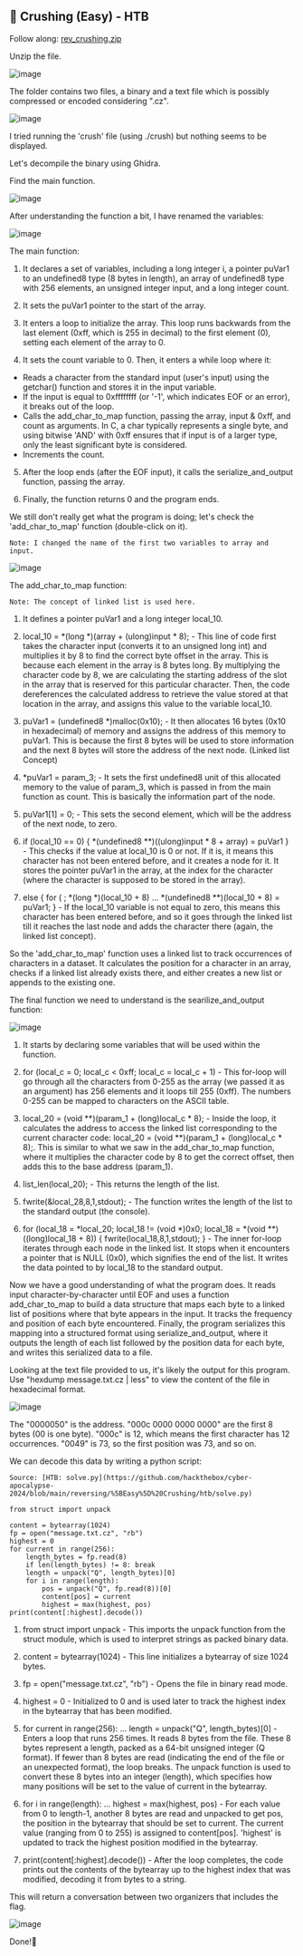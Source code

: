 ## 🔨 Crushing (Easy) - HTB

Follow along: [rev_crushing.zip](https://github.com/hackthebox/cyber-apocalypse-2024/raw/main/reversing/%5BEasy%5D%20Crushing/release/rev_crushing.zip)

Unzip the file.

![image](https://github.com/moromerx/CTF-Challenges/assets/162036545/716bfb50-d34f-4fe3-a6fe-3d5412d28876)

The folder contains two files, a binary and a text file which is possibly compressed or encoded considering ".cz".

![image](https://github.com/moromerx/CTF-Challenges/assets/162036545/36eff18e-6b63-492e-8749-2f2473c97c0c)

I tried running the 'crush' file (using ./crush) but nothing seems to be displayed.

Let's decompile the binary using Ghidra.

Find the main function.

![image](https://github.com/moromerx/CTF-Challenges/assets/162036545/6afc6cb3-964e-4d7f-b1bb-016d2e301d14)

After understanding the function a bit, I have renamed the variables:

![image](https://github.com/moromerx/CTF-Challenges/assets/162036545/fda2d58d-0ac8-434b-b00c-b777b00e4e14)

The main function:

1. It declares a set of variables, including a long integer i, a pointer puVar1 to an undefined8 type (8 bytes in length), an array of undefined8 type with 256 elements, an unsigned integer input, and a long integer count.

2. It sets the puVar1 pointer to the start of the array.

3. It enters a loop to initialize the array. This loop runs backwards from the last element (0xff, which is 255 in decimal) to the first element (0), setting each element of the array to 0.

4. It sets the count variable to 0. Then, it enters a while loop where it:
- Reads a character from the standard input (user's input) using the getchar() function and stores it in the input variable.
- If the input is equal to 0xffffffff (or '-1', which indicates EOF or an error), it breaks out of the loop.
- Calls the add_char_to_map function, passing the array, input & 0xff, and count as arguments.  In C, a char typically represents a single byte, and using bitwise 'AND' with 0xff ensures that if input is of a larger type, only the least significant byte is considered.
- Increments the count.

5. After the loop ends (after the EOF input), it calls the serialize_and_output function, passing the array.

6. Finally, the function returns 0 and the program ends.

We still don't really get what the program is doing; let's check the 'add_char_to_map' function (double-click on it).

`Note: I changed the name of the first two variables to array and input.`

![image](https://github.com/moromerx/CTF-Challenges/assets/162036545/ecc3e192-85ea-4550-a1f2-3fbd083eeac3)

The add_char_to_map function:

`Note: The concept of linked list is used here.`

1.  It defines a pointer puVar1 and a long integer local_10.

2.  local_10 = *(long *)(array + (ulong)input * 8); - This line of code first takes the character input (converts it to an unsigned long int) and multiplies it by 8 to find the correct byte offset in the array. This is because each element in the array is 8 bytes long. By multiplying the character code by 8, we are calculating the starting address of the slot in the array that is reserved for this particular character. Then, the code dereferences the calculated address to retrieve the value stored at that location in the array, and assigns this value to the variable local_10.

3.  puVar1 = (undefined8 *)malloc(0x10); - It then allocates 16 bytes (0x10 in hexadecimal) of memory and assigns the address of this memory to puVar1. This is because the first 8 bytes will be used to store information and the next 8 bytes will store the address of the next node. (Linked list Concept)

4.  *puVar1 = param_3; - It sets the first undefined8 unit of this allocated memory to the value of param_3, which is passed in from the main function as count. This is basically the information part of the node.

5.  puVar1[1] = 0; - This sets the second element, which will be the address of the next node, to zero.

6.  if (local_10 == 0) { *(undefined8 **)((ulong)input * 8 + array) = puVar1 } - This checks if the value at local_10 is 0 or not. If it is, it means this character has not been entered before, and it creates a node for it. It stores the pointer puVar1 in the array, at the index for the character (where the character is supposed to be stored in the array).

7.    else { for ( ; *(long *)(local_10 + 8) ... *(undefined8 **)(local_10 + 8) = puVar1; } - If the local_10 variable is not equal to zero, this means this character has been entered before, and so it goes through the linked list till it reaches the last node and adds the character there (again, the linked list concept).

So the 'add_char_to_map' function uses a linked list to track occurrences of characters in a dataset. It calculates the position for a character in an array, checks if a linked list already exists there, and either creates a new list or appends to the existing one. 

The final function we need to understand is the searilize_and_output function:

![image](https://github.com/moromerx/CTF-Challenges/assets/162036545/adcc507c-763d-423a-9836-986f4cadb113)

1.  It starts by declaring some variables that will be used within the function.

2.  for (local_c = 0; local_c < 0xff; local_c = local_c + 1) - This for-loop will go through all the characters from 0-255 as the array (we passed it as an argument) has 256 elements and it loops till 255 (0xff). The numbers 0-255 can be mapped to characters on the ASCII table.

3.  local_20 = (void **)(param_1 + (long)local_c * 8); - Inside the loop, it calculates the address to access the linked list corresponding to the current character code: local_20 = (void **)(param_1 + (long)local_c * 8);. This is similar to what we saw in the add_char_to_map function, where it multiplies the character code by 8 to get the correct offset, then adds this to the base address (param_1).

4.  list_len(local_20); - This returns the length of the list.

5.  fwrite(&local_28,8,1,stdout); - The function writes the length of the list to the standard output (the console).

6.  for (local_18 = *local_20; local_18 != (void *)0x0; local_18 = *(void **)((long)local_18 + 8)) { fwrite(local_18,8,1,stdout); } - The inner for-loop iterates through each node in the linked list. It stops when it encounters a pointer that is NULL (0x0), which signifies the end of the list. It writes the data pointed to by local_18 to the standard output.

Now we have a good understanding of what the program does. It reads input character-by-character until EOF and uses a function add_char_to_map to build a data structure that maps each byte to a linked list of positions where that byte appears in the input. It tracks the frequency and position of each byte encountered. Finally, the program serializes this mapping into a structured format using serialize_and_output, where it outputs the length of each list followed by the position data for each byte, and writes this serialized data to a file.

Looking at the text file provided to us, it's likely the output for this program. Use "hexdump message.txt.cz | less" to view the content of the file in hexadecimal format.

![image](https://github.com/moromerx/CTF-Challenges/assets/162036545/812de3d6-dfa7-43e2-9e11-7fc745d7cd68)

The "0000050" is the address. "000c 0000 0000 0000" are the first 8 bytes (00 is one byte). "000c" is 12, which means the first character has 12 occurrences. "0049" is 73, so the first position was 73, and so on.

We can decode this data by writing a python script:

`Source: [HTB: solve.py](https://github.com/hackthebox/cyber-apocalypse-2024/blob/main/reversing/%5BEasy%5D%20Crushing/htb/solve.py)`

```
from struct import unpack

content = bytearray(1024)
fp = open("message.txt.cz", "rb")
highest = 0
for current in range(256):
    length_bytes = fp.read(8)
    if len(length_bytes) != 8: break
    length = unpack("Q", length_bytes)[0]
    for i in range(length):
        pos = unpack("Q", fp.read(8))[0]
        content[pos] = current
        highest = max(highest, pos)
print(content[:highest].decode())
```

1. from struct import unpack - This imports the unpack function from the struct module, which is used to interpret strings as packed binary data.

2. content = bytearray(1024) - This line initializes a bytearray of size 1024 bytes.

3. fp = open("message.txt.cz", "rb") - Opens the file in binary read mode.

4. highest = 0 - Initialized to 0 and is used later to track the highest index in the bytearray that has been modified.

5. for current in range(256): ... length = unpack("Q", length_bytes)[0] - Enters a loop that runs 256 times. It reads 8 bytes from the file. These 8 bytes represent a length, packed as a 64-bit unsigned integer (Q format). If fewer than 8 bytes are read (indicating the end of the file or an unexpected format), the loop breaks. The unpack function is used to convert these 8 bytes into an integer (length), which specifies how many positions will be set to the value of current in the bytearray.

6. for i in range(length): ... highest = max(highest, pos) - For each value from 0 to length-1, another 8 bytes are read and unpacked to get pos, the position in the bytearray that should be set to current. The current value (ranging from 0 to 255) is assigned to content[pos]. 'highest' is updated to track the highest position modified in the bytearray.

7. print(content[:highest].decode()) - After the loop completes, the code prints out the contents of the bytearray up to the highest index that was modified, decoding it from bytes to a string.

This will return a conversation between two organizers that includes the flag.

![image](https://github.com/moromerx/CTF-Challenges/assets/162036545/de1b17ca-7d22-4740-807b-0b16ce1242dd)

Done!🎉

